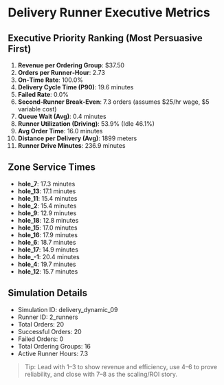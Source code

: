 # Delivery Runner Executive Metrics

## Executive Priority Ranking (Most Persuasive First)
1. **Revenue per Ordering Group**: $37.50
2. **Orders per Runner‑Hour**: 2.73
3. **On‑Time Rate**: 100.0%
4. **Delivery Cycle Time (P90)**: 19.6 minutes
5. **Failed Rate**: 0.0%
6. **Second‑Runner Break‑Even**: 7.3 orders (assumes $25/hr wage, $5 variable cost)
7. **Queue Wait (Avg)**: 0.4 minutes
8. **Runner Utilization (Driving)**: 53.9% (Idle 46.1%)
9. **Avg Order Time**: 16.0 minutes
10. **Distance per Delivery (Avg)**: 1899 meters
11. **Runner Drive Minutes**: 236.9 minutes

## Zone Service Times
- **hole_7**: 17.3 minutes
- **hole_13**: 17.1 minutes
- **hole_11**: 15.4 minutes
- **hole_2**: 15.4 minutes
- **hole_9**: 12.9 minutes
- **hole_18**: 12.8 minutes
- **hole_15**: 17.0 minutes
- **hole_16**: 17.9 minutes
- **hole_6**: 18.7 minutes
- **hole_17**: 14.9 minutes
- **hole_-1**: 20.4 minutes
- **hole_4**: 19.7 minutes
- **hole_12**: 15.7 minutes


## Simulation Details
- Simulation ID: delivery_dynamic_09
- Runner ID: 2_runners
- Total Orders: 20
- Successful Orders: 20
- Failed Orders: 0
- Total Ordering Groups: 16
- Active Runner Hours: 7.3

> Tip: Lead with 1–3 to show revenue and efficiency, use 4–6 to prove reliability, and close with 7–8 as the scaling/ROI story.
